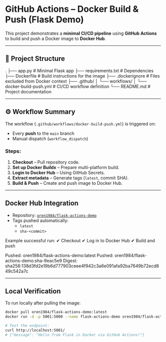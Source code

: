 #  GitHub Actions – Docker Build & Push (Flask Demo)

This project demonstrates a **minimal CI/CD pipeline** using **GitHub Actions** to build and push a Docker image to **Docker Hub**.

---

## 📂 Project Structure
.
├── app.py # Minimal Flask app
├── requirements.txt # Dependencies
├── Dockerfile # Build instructions for the image
├── .dockerignore # Files excluded from Docker context
├── .github/
│ └── workflows/
│ └── docker-build-push.yml # CI/CD workflow definition
└── README.md # Project documentation



---

## ⚙ Workflow Summary
The workflow (`.github/workflows/docker-build-push.yml`) is triggered on:
- Every **push** to the `main` branch  
- Manual dispatch (`workflow_dispatch`)  

### Steps:
1. **Checkout** – Pull repository code.  
2. **Set up Docker Buildx** – Prepare multi-platform build.  
3. **Login to Docker Hub** – Using GitHub Secrets.  
4. **Extract metadata** – Generate tags (`latest`, commit SHA).  
5. **Build & Push** – Create and push image to Docker Hub.  

---

##  Docker Hub Integration
- Repository: [`oren1984/flask-actions-demo`](https://hub.docker.com/r/oren1984/flask-actions-demo)  
- Tags pushed automatically:  
  - `latest`  
  - `sha-<commit>`  

Example successful run:
✔ Checkout
✔ Log in to Docker Hub
✔ Build and push

Pushed: oren1984/flask-actions-demo:latest
Pushed: oren1984/flask-actions-demo:sha-9eac5e9
Digest: sha256:138d3fd2e19b6d777903ceee4f942c3a6e091afa92ba7649b72ecd849c542a7c

---

## Local Verification
To run locally after pulling the image:

```bash
docker pull oren1984/flask-actions-demo:latest
docker run -d -p 5001:5000 --name flask-actions-demo oren1984/flask-actions-demo:latest

# Test the endpoint:
curl http://localhost:5001/
# {"message": "Hello from Flask in Docker via GitHub Actions!"}


